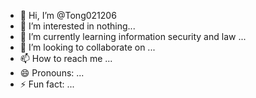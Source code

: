 - 👋 Hi, I’m @Tong021206
- 👀 I’m interested in nothing...
- 🌱 I’m currently learning information security and law ...
- 💞️ I’m looking to collaborate on ...
- 📫 How to reach me ...
- 😄 Pronouns: ...
- ⚡ Fun fact: ...

<!---
Tong021206/Tong021206 is a ✨ special ✨ repository because its `README.md` (this file) appears on your GitHub profile.
You can click the Preview link to take a look at your changes.
--->
